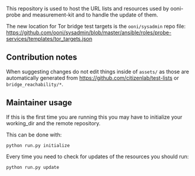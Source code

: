 This repository is used to host the URL lists and resources used by ooni-probe
and measurement-kit and to handle the update of them.

The new location for Tor bridge test targets is the `ooni/sysadmin` repo file: https://github.com/ooni/sysadmin/blob/master/ansible/roles/probe-services/templates/tor_targets.json

## Contribution notes

When suggesting changes do not edit things inside of `assets/` as those are
automatically generated from https://github.com/citizenlab/test-lists or
`bridge_reachability/*`.

## Maintainer usage

If this is the first time you are running this you may have to initialize your
working_dir and the remote repository.

This can be done with:

```
python run.py initialize
```

Every time you need to check for updates of the resources you should run:

```
python run.py update
```

